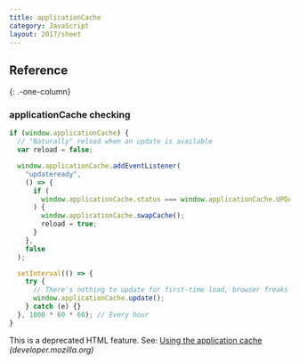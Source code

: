 ```yaml
---
title: applicationCache
category: JavaScript
layout: 2017/sheet
---
```


## Reference

{: .-one-column}

### applicationCache checking

```js
if (window.applicationCache) {
  // "Naturally" reload when an update is available
  var reload = false;

  window.applicationCache.addEventListener(
    "updateready",
    () => {
      if (
        window.applicationCache.status === window.applicationCache.UPDATEREADY
      ) {
        window.applicationCache.swapCache();
        reload = true;
      }
    },
    false
  );

  setInterval(() => {
    try {
      // There's nothing to update for first-time load, browser freaks out :/
      window.applicationCache.update();
    } catch (e) {}
  }, 1000 * 60 * 60); // Every hour
}
```

This is a deprecated HTML feature. See: [Using the application cache](https://developer.mozilla.org/en-US/docs/HTML/Using_the_application_cache) _(developer.mozilla.org)_
